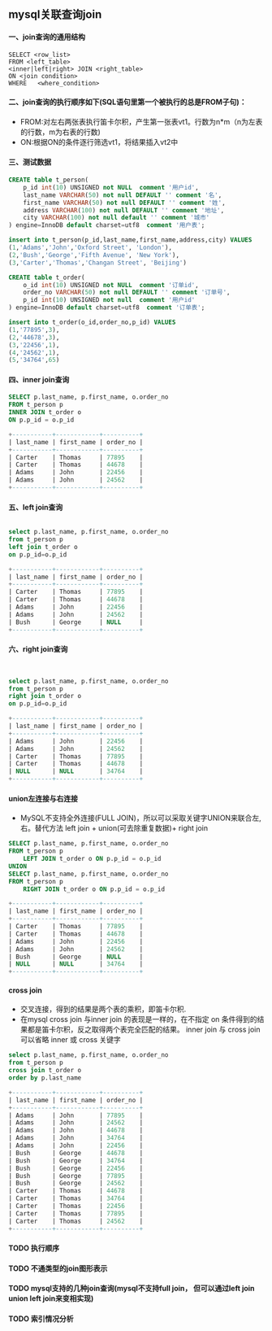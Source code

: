## mysql关联查询join


#### 一、join查询的通用结构
```mysql
SELECT <row_list>
FROM <left_table>    
<inner|left|right> JOIN <right_table> 
ON <join condition>
WHERE   <where_condition>
```

#### 二、join查询的执行顺序如下(SQL语句里第一个被执行的总是FROM子句)：
- FROM:对左右两张表执行笛卡尔积，产生第一张表vt1。行数为n*m（n为左表的行数，m为右表的行数)
- ON:根据ON的条件逐行筛选vt1，将结果插入vt2中

#### 三、测试数据

```sql
CREATE table t_person(
	p_id int(10) UNSIGNED not NULL  comment '用户id',
	last_name VARCHAR(50) not null DEFAULT '' comment '名',
	first_name VARCHAR(50) not null DEFAULT '' comment '姓',
	address VARCHAR(100) not null DEFAULT '' comment '地址',
	city VARCHAR(100) not null default '' comment '城市'
) engine=InnoDB default charset=utf8  comment '用户表';

insert into t_person(p_id,last_name,first_name,address,city) VALUES
(1,'Adams','John','Oxford Street', 'London'),
(2,'Bush','George','Fifth Avenue', 'New York'),
(3,'Carter','Thomas','Changan Street', 'Beijing')

CREATE table t_order(
	o_id int(10) UNSIGNED not NULL  comment '订单id',
	order_no VARCHAR(50) not null DEFAULT '' comment '订单号',
	p_id int(10) UNSIGNED not null  comment '用户id'
) engine=InnoDB default charset=utf8  comment '订单表';

insert into t_order(o_id,order_no,p_id) VALUES
(1,'77895',3),
(2,'44678',3),
(3,'22456',1),
(4,'24562',1),
(5,'34764',65)

```


#### 四、inner join查询
```sql
SELECT p.last_name, p.first_name, o.order_no
FROM t_person p
INNER JOIN t_order o
ON p.p_id = o.p_id

+-----------+------------+----------+
| last_name | first_name | order_no |
+-----------+------------+----------+
| Carter    | Thomas     | 77895    |
| Carter    | Thomas     | 44678    |
| Adams     | John       | 22456    |
| Adams     | John       | 24562    |
+-----------+------------+----------+
```

#### 五、left join查询
```sql

select p.last_name, p.first_name, o.order_no
from t_person p
left join t_order o
on p.p_id=o.p_id

+-----------+------------+----------+
| last_name | first_name | order_no |
+-----------+------------+----------+
| Carter    | Thomas     | 77895    |
| Carter    | Thomas     | 44678    |
| Adams     | John       | 22456    |
| Adams     | John       | 24562    |
| Bush      | George     | NULL     |
+-----------+------------+----------+

```

#### 六、right join查询
```sql


select p.last_name, p.first_name, o.order_no
from t_person p
right join t_order o
on p.p_id=o.p_id

+-----------+------------+----------+
| last_name | first_name | order_no |
+-----------+------------+----------+
| Adams     | John       | 22456    |
| Adams     | John       | 24562    |
| Carter    | Thomas     | 77895    |
| Carter    | Thomas     | 44678    |
| NULL      | NULL       | 34764    |
+-----------+------------+----------+


```

#### union左连接与右连接
- MySQL不支持全外连接(FULL JOIN)，所以可以采取关键字UNION来联合左,右。替代方法 left join + union(可去除重复数据)+ right join
```sql
SELECT p.last_name, p.first_name, o.order_no
FROM t_person p
	LEFT JOIN t_order o ON p.p_id = o.p_id
UNION
SELECT p.last_name, p.first_name, o.order_no
FROM t_person p
	RIGHT JOIN t_order o ON p.p_id = o.p_id	

+-----------+------------+----------+
| last_name | first_name | order_no |
+-----------+------------+----------+
| Carter    | Thomas     | 77895    |
| Carter    | Thomas     | 44678    |
| Adams     | John       | 22456    |
| Adams     | John       | 24562    |
| Bush      | George     | NULL     |
| NULL      | NULL       | 34764    |
+-----------+------------+----------+	

```

#### cross join
- 交叉连接，得到的结果是两个表的乘积，即笛卡尔积.
- 在mysql cross join 与inner join 的表现是一样的，在不指定 on 条件得到的结果都是笛卡尔积，反之取得两个表完全匹配的结果。
inner join 与 cross join 可以省略 inner 或 cross 关键字
```sql
select p.last_name, p.first_name, o.order_no
from t_person p
cross join t_order o
order by p.last_name

+-----------+------------+----------+
| last_name | first_name | order_no |
+-----------+------------+----------+
| Adams     | John       | 77895    |
| Adams     | John       | 24562    |
| Adams     | John       | 44678    |
| Adams     | John       | 34764    |
| Adams     | John       | 22456    |
| Bush      | George     | 44678    |
| Bush      | George     | 34764    |
| Bush      | George     | 22456    |
| Bush      | George     | 77895    |
| Bush      | George     | 24562    |
| Carter    | Thomas     | 44678    |
| Carter    | Thomas     | 34764    |
| Carter    | Thomas     | 22456    |
| Carter    | Thomas     | 77895    |
| Carter    | Thomas     | 24562    |
+-----------+------------+----------+

```


#### TODO 执行顺序
#### TODO 不通类型的join图形表示
#### TODO mysql支持的几种join查询(mysql不支持full join， 但可以通过left join union left join来变相实现)
#### TODO 索引情况分析
